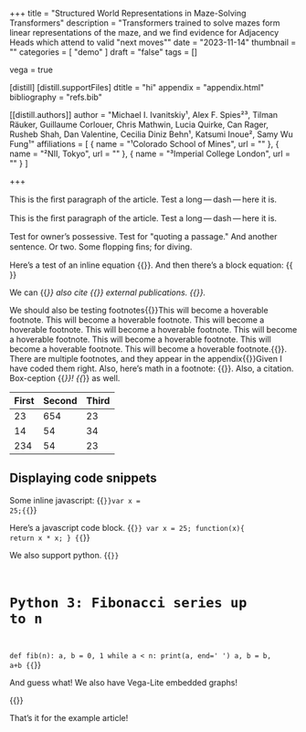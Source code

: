 +++
title = "Structured World Representations in Maze-Solving Transformers"
description = "Transformers trained to solve mazes form linear representations of the maze, and we find evidence for Adjacency Heads which attend to valid \"next moves\""
date = "2023-11-14"
thumbnail = ""
categories = [
  "demo"
]
draft = "false"
tags = []

vega = true

[distill]
  [distill.supportFiles]
  dtitle = "hi"
  appendix = "appendix.html"
  bibliography = "refs.bib"


[[distill.authors]]
author = "Michael I. Ivanitskiy¹, Alex F. Spies²³, Tilman Räuker, Guillaume Corlouer, Chris Mathwin, Lucia Quirke, Can Rager, Rusheb Shah, Dan Valentine, Cecilia Diniz Behn¹, Katsumi Inoue², Samy Wu Fung¹"
affiliations = [
  { name = "¹Colorado School of Mines", url = "" },
  { name = "²NII, Tokyo", url = "" },
  { name = "³Imperial College London", url = "" }
]

+++


<d-abstract>
  <p>This is the ﬁrst paragraph of the article. Test a long — dash — here it is.</p>
</d-abstract>

This is the ﬁrst paragraph of the article. Test a long — dash — here it is.

Test for owner’s possessive. Test for "quoting a passage." And another sentence. Or two. Some ﬂopping ﬁns; for diving.

Here’s a test of an inline equation {{<math>}}c = a^2 + b^2{{</math>}}. And then there’s a block equation:
{{<math block="true">}}
  c = \pm \sqrt{ \sum_{i=0}^{n}{a^{222} + b^2}}
{{</math>}}

We can {{<cite bib="mercier2011humans">}} also cite {{<cite bib="gregor2015draw,mercier2011humans">}} external publications. {{<cite bib="dong2014image,dumoulin2016guide,mordvintsev2015inceptionism">}}.

We should also be testing footnotes{{<footnote>}}This will become a hoverable footnote. This will become a hoverable footnote. This will become a hoverable footnote. This will become a hoverable footnote. This will become a hoverable footnote. This will become a hoverable footnote. This will become a hoverable footnote. This will become a hoverable footnote.{{</footnote>}}. There are multiple footnotes, and they appear in the appendix{{<footnote>}}Given I have coded them right. Also, here’s math in a footnote: {{<math>}}c = \sum_0^i{x}{{</math>}}. Also, a citation. Box-ception {{<cite bib="gregor2015draw">}}! {{</footnote>}} as well.

| **First**  | **Second** | **Third** |
|---|---|---|
| 23  | 654 | 23  |
| 14  | 54  | 34  |
| 234  | 54  | 23  |

## Displaying code snippets

Some inline javascript: {{<code language="javascript">}}var x = 25;{{</code>}}

Here’s a javascript code block.
{{<code language="javascript" block="true">}}
var x = 25;
function(x){
  return x * x;
}
{{</code>}}

We also support python.
{{<code language="python" block="true">}}
# Python 3: Fibonacci series up to n
def fib(n):
  a, b = 0, 1
    while a &lt; n:
      print(a, end=' ')
      a, b = b, a+b
{{</code>}}

And guess what! We also have Vega-Lite embedded graphs!

{{<vega id="viz" spec="https://raw.githubusercontent.com/vega/vega/master/docs/examples/bar-chart.vg.json">}}

That’s it for the example article!

<!-- 
[[distill.authors]]
author = "Michael I. Ivanitskiy"
affiliations = [
  { name = "Colorado School of Mines", url = "" }
]

[[distill.authors]]
author = "Alex F. Spies"
affiliations = [
  { name = "Imperial College London", url = "" },
  { name = "NII Tokyo", url = "" }
]

[[distill.authors]]
author = "Tilman Räuker"
affiliations = []

[[distill.authors]]
author = "Guillaume Corlouer"
affiliations = []

[[distill.authors]]
author = "Chris Mathwin"
affiliations = []

[[distill.authors]]
author = "Lucia Quirke"
affiliations = []

[[distill.authors]]
author = "Can Rager"
affiliations = []

[[distill.authors]]
author = "Rusheb Shah"
affiliations = []

[[distill.authors]]
author = "Dan Valentine"
affiliations = []

[[distill.authors]]
author = "Cecilia Diniz Behn"
affiliations = [
  { name = "Colorado School of Mines", url = "" }
]

[[distill.authors]]
author = "Katsumi Inoue"
affiliations = [
  { name = "National Institute of Informatics, Tokyo", url = "" }
]

[[distill.authors]]
author = "Samy Wu Fung"
affiliations = [
  { name = "Colorado School of Mines", url = "" }
] -->